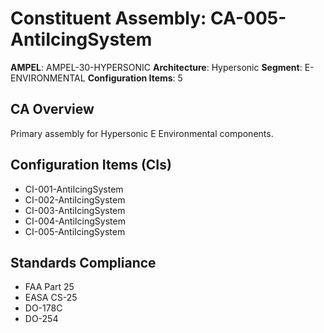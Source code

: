 # Constituent Assembly: CA-005-AntiIcingSystem

**AMPEL**: AMPEL-30-HYPERSONIC
**Architecture**: Hypersonic
**Segment**: E-ENVIRONMENTAL
**Configuration Items**: 5

## CA Overview
Primary assembly for Hypersonic E Environmental components.

## Configuration Items (CIs)
- CI-001-AntiIcingSystem
- CI-002-AntiIcingSystem
- CI-003-AntiIcingSystem
- CI-004-AntiIcingSystem
- CI-005-AntiIcingSystem

## Standards Compliance
- FAA Part 25
- EASA CS-25
- DO-178C
- DO-254
